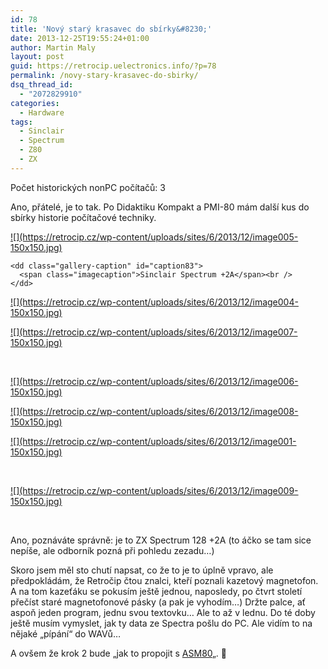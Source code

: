 ```yaml
---
id: 78
title: 'Nový starý krasavec do sbírky&#8230;'
date: 2013-12-25T19:55:24+01:00
author: Martin Maly
layout: post
guid: https://retrocip.uelectronics.info/?p=78
permalink: /novy-stary-krasavec-do-sbirky/
dsq_thread_id:
  - "2072829910"
categories:
  - Hardware
tags:
  - Sinclair
  - Spectrum
  - Z80
  - ZX
---
```

Počet historických nonPC počítačů: 3

<!--more-->

Ano, přátelé, je to tak. Po Didaktiku Kompakt a PMI-80 mám další kus do sbírky historie počítačové techniky.

<div id='gallery-2' class='gallery galleryid-78 gallery-columns-3 gallery-size-thumbnail gallery1'>
  <dl class="gallery-item">
    <dt class="gallery-icon">
      <a href="https://retrocip.cz/wp-content/uploads/sites/6/2013/12/image005.jpg" title="Sinclair Spectrum +2A" class="highslide" onclick="return hs.expand(this,{captionId:'caption83'})">![](https://retrocip.cz/wp-content/uploads/sites/6/2013/12/image005-150x150.jpg)</a>
    </dt>
    
    <dd class="gallery-caption" id="caption83">
      <span class="imagecaption">Sinclair Spectrum +2A</span><br />
    </dd>
  </dl>
  
  <dl class="gallery-item">
    <dt class="gallery-icon">
      <a href="https://retrocip.cz/wp-content/uploads/sites/6/2013/12/image004.jpg" title="" class="highslide" onclick="return hs.expand(this,{captionId:'caption84'})">![](https://retrocip.cz/wp-content/uploads/sites/6/2013/12/image004-150x150.jpg)</a>
    </dt>
  </dl>
  
  <dl class="gallery-item">
    <dt class="gallery-icon">
      <a href="https://retrocip.cz/wp-content/uploads/sites/6/2013/12/image007.jpg" title="" class="highslide" onclick="return hs.expand(this,{captionId:'caption81'})">![](https://retrocip.cz/wp-content/uploads/sites/6/2013/12/image007-150x150.jpg)</a>
    </dt>
  </dl>
  
  <br style="clear: both" />
  
  <dl class="gallery-item">
    <dt class="gallery-icon">
      <a href="https://retrocip.cz/wp-content/uploads/sites/6/2013/12/image006.jpg" title="" class="highslide" onclick="return hs.expand(this,{captionId:'caption82'})">![](https://retrocip.cz/wp-content/uploads/sites/6/2013/12/image006-150x150.jpg)</a>
    </dt>
  </dl>
  
  <dl class="gallery-item">
    <dt class="gallery-icon">
      <a href="https://retrocip.cz/wp-content/uploads/sites/6/2013/12/image008.jpg" title="" class="highslide" onclick="return hs.expand(this,{captionId:'caption80'})">![](https://retrocip.cz/wp-content/uploads/sites/6/2013/12/image008-150x150.jpg)</a>
    </dt>
  </dl>
  
  <dl class="gallery-item">
    <dt class="gallery-icon">
      <a href="https://retrocip.cz/wp-content/uploads/sites/6/2013/12/image001.jpg" title="" class="highslide" onclick="return hs.expand(this,{captionId:'caption87'})">![](https://retrocip.cz/wp-content/uploads/sites/6/2013/12/image001-150x150.jpg)</a>
    </dt>
  </dl>
  
  <br style="clear: both" />
  
  <dl class="gallery-item">
    <dt class="gallery-icon">
      <a href="https://retrocip.cz/wp-content/uploads/sites/6/2013/12/image009.jpg" title="" class="highslide" onclick="return hs.expand(this,{captionId:'caption79'})">![](https://retrocip.cz/wp-content/uploads/sites/6/2013/12/image009-150x150.jpg)</a>
    </dt>
  </dl>
  
  <br style='clear: both' />
</div>

Ano, poznáváte správně: je to ZX Spectrum 128 +2A (to áčko se tam sice nepíše, ale odborník pozná při pohledu zezadu&#8230;)

Skoro jsem měl sto chutí napsat, co že to je to úplně vpravo, ale předpokládám, že Retročip čtou znalci, kteří poznali kazetový magnetofon. A na tom kazeťáku se pokusím ještě jednou, naposledy, po čtvrt století přečíst staré magnetofonové pásky (a pak je vyhodím&#8230;) Držte palce, ať aspoň jeden program, jednu svou textovku&#8230; Ale to až v lednu. Do té doby ještě musím vymyslet, jak ty data ze Spectra pošlu do PC. Ale vidím to na nějaké &#8222;pípání&#8220; do WAVů&#8230;

A ovšem že krok 2 bude &#8222;jak to propojit s [ASM80](https://www.asm80.com)&#8222;. 🙂